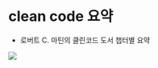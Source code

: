 # clean code 요약
- 로버트 C. 마틴의 클린코드 도서 챕터별 요약


<img src="https://github.com/csw9261/clean-code/assets/28698610/9b77f8e0-90a9-43c9-9435-44147f384e33"> 
